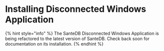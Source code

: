 # Installing Disconnected Windows Application

{% hint style="info" %}
The SanteDB Disconnected Windows Application is being refactored to the latest version of SanteDB. Check back soon for documentation on its installation.
{% endhint %}
